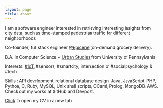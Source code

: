 ```yaml
---
layout: page
title: About
---
```


I am a software engineer interested in retrieving interesting insights from city data, such as time-stamped pedestrian traffic for different neighborhoods.

Co-founder, full stack engineer <a href="www.epicerie.kr"> @Epicerie</a> (on-demand grocery delivery). 

B.A. in Computer Science + <a href="https://www.sas.upenn.edu/urban/">Urban Studies</a> from University of Pennsylvania

Interests: <a href="www.google.com">#IoT</a>, #sensors, #smartcity, intersection of #socialpsychology & #tech

Skills : API development, relational database design, Java, JavaScript, PHP, Python, C, Ruby, MySQL, Unix shell scripts, OCaml, Prolog, MongoDB, AWS. 
Check out my works at GitHub and Devpost. 

<a href="./assets/resume.pdf" target="_blank">Click</a> to open my CV in a new tab.